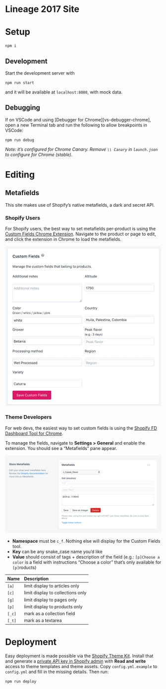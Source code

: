 # Lineage 2017 Site

# Setup

```
npm i
```

## Development

Start the development server with

```
npm run start
```

and it will be available at `localhost:8080`, with mock data.

## Debugging

If on VSCode and using [Debugger for Chrome][vs-debugger-chrome], open a new
Terminal tab and run the following to allow breakpoints in VSCode:

```
npm run debug
```

_Note: it’s configured for Chrome Canary. Remove `\\ Canary` in `launch.json`
to configure for Chrome (stable)._

# Editing

## Metafields

This site makes use of Shopify’s native metafields, a dark and secret API.

### Shopify Users

For Shopify users, the best way to set metafields per-product is using the
[Custom Fields Chrome Extension][custom-fields-chrome]. Navigate to the product
or page to edit, and click the extension in Chrome to load the metafields.

![](./docs/custom-fields.png)

### Theme Developers

For web devs, the easiest way to set custom fields is using the [Shopify FD
Dashboard Tool for Chrome][fd-dashboard-chrome].

To manage the fields, navigate to **Settings > General** and enable the
extension. You should see a “Metafields” pane appear.

![](./docs/fd-dashboard.png)

- **Namespace** must be `c_f`. Nothing else will display for the Custom Fields tool.
- **Key** can be any snake_case name you’d like
- **Value** should consist of tags + description of the field (e.g.: `[p]Choose a color` is a field with instructions “Choose a color” that’s only available for `[p]`roducts)

| Name   | Description                       |
| :----- | :-------------------------------- |
| `[a]`  | limit display to articles only    |
| `[c]`  | limit display to collections only |
| `[g]`  | limit display to pages only       |
| `[p]`  | limit display to products only    |
| `[_c]` | mark as a collection field        |
| `[_t]` | mark as a textarea                |

# Deployment

Easy deployment is made possible via the [Shopify Theme
Kit][shopify-theme-kit]. Install that and generate a [private API key in
Shopify
admin](https://help.shopify.com/manual/apps/private-apps#generate-credentials-from-the-shopify-admin)
with **Read and write** access to theme templates and theme assets. Copy
`config.yml.example` to `config.yml` and fill in the missing details. Then
run:

```
npm run deploy
```

[custom-fields-chrome]: https://chrome.google.com/webstore/detail/custom-fields-for-shopify/alfplfpobekffinigeidgmmfjollghln/related?hl=en-GB
[fd-dashboard-chrome]: https://chrome.google.com/webstore/detail/shopifyfd-dashboard-tool/lffljkleilfpjlmcdnoaghhcbnemelge?hl=en
[shopify-theme-kit]: https://shopify.github.io/themekit/
[vs-code-debugger-chrome]: https://marketplace.visualstudio.com/items?itemName=msjsdiag.debugger-for-chrome
